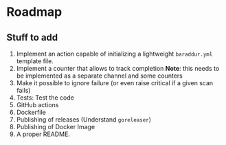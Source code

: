 # Roadmap

## Stuff to add

1. Implement an action capable of initializing a lightweight `baraddur.yml` template file.
2. Implement a counter that allows to track completion
   **Note**: this needs to be implemented as a separate channel and some counters
3. Make it possible to ignore failure (or even raise critical if a given scan fails)
4. Tests: Test the code
5. GitHub actions
6. Dockerfile
7. Publishing of releases (Understand `goreleaser`)
8. Publishing of Docker Image
9. A proper README.
